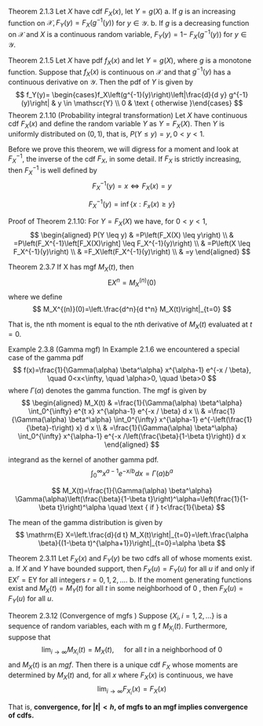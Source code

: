 
Theorem 2.1.3 Let $X$ have cdf $F_X(x)$, let $Y=g(X)$
a. If $g$ is an increasing function on $\mathscr{X}, F_Y(y)=F_X\left(g^{-1}(y)\right)$ for $y \in \mathscr{Y}$.
b. If $g$ is a decreasing function on $\mathscr{X}$ and $X$ is a continuous random variable, $F_Y(y)=1-$ $F_X\left(g^{-1}(y)\right)$ for $y \in \mathscr{Y}$.


Theorem 2.1.5 Let $X$ have pdf $f_X(x)$ and let $Y=g(X)$, where $g$ is a monotone function. Suppose that $f_X(x)$ is continuous on $\mathscr{X}$ and that $g^{-1}(y)$ has a continuous derivative on $\mathscr{Y}$. Then the pdf of $Y$ is given by
$$
f_Y(y)= \begin{cases}f_X\left(g^{-1}(y)\right)\left|\frac{d}{d y} g^{-1}(y)\right| & y \in \mathscr{Y} \\ 0 & \text { otherwise }\end{cases}
$$
 Theorem 2.1.10 (Probability integral transformation) Let $X$ have continuous cdf $F_X(x)$ and define the random variable $Y$ as $Y=F_X(X)$. Then $Y$ is uniformly distributed on $(0,1)$, that is, $P(Y \leq y)=y, 0<y<1$.

Before we prove this theorem, we will digress for a moment and look at $F_X^{-1}$, the inverse of the cdf $F_X$, in some detail. If $F_X$ is strictly increasing, then $F_X^{-1}$ is well defined by
$$
F_X^{-1}(y)=x \Leftrightarrow F_X(x)=y
$$

$$
F_X^{-1}(y)=\inf \left\{x: F_x(x) \geq y\right\}
$$

Proof of Theorem 2.1.10: For $Y=F_X(X)$ we have, for $0<y<1$,
$$
\begin{aligned}
P(Y \leq y) & =P\left(F_X(X) \leq y\right) \\
& =P\left(F_X^{-1}\left[F_X(X)\right] \leq F_X^{-1}(y)\right) \\
& =P\left(X \leq F_X^{-1}(y)\right) \\
& =F_X\left(F_X^{-1}(y)\right) \\
& =y
\end{aligned}
$$
 


Theorem 2.3.7 If X has mgf $M_X(t)$, then
$$
\mathrm{E} X^n=M_X^{(n)}(0)
$$
where we define
$$
M_X^{(n)}(0)=\left.\frac{d^n}{d t^n} M_X(t)\right|_{t=0}
$$

That is, the nth moment is equal to the nth derivative of $M_X(t)$ evaluated at $t=0$.





Example 2.3.8 (Gamma mgf) In Example 2.1.6 we encountered a special case of the gamma pdf
$$
f(x)=\frac{1}{\Gamma(\alpha) \beta^\alpha} x^{\alpha-1} e^{-x / \beta}, \quad 0<x<\infty, \quad \alpha>0, \quad \beta>0
$$
where $\Gamma(\alpha)$ denotes the gamma function. The mgf is given by
$$
\begin{aligned}
M_X(t) & =\frac{1}{\Gamma(\alpha) \beta^\alpha} \int_0^{\infty} e^{t x} x^{\alpha-1} e^{-x / \beta} d x \\
& =\frac{1}{\Gamma(\alpha) \beta^\alpha} \int_0^{\infty} x^{\alpha-1} e^{-\left(\frac{1}{\beta}-t\right) x} d x \\
& =\frac{1}{\Gamma(\alpha) \beta^\alpha} \int_0^{\infty} x^{\alpha-1} e^{-x /\left(\frac{\beta}{1-\beta t}\right)} d x
\end{aligned}
$$

integrand as the kernel of another gamma pdf.
$$
\int_0^{\infty} x^{a-1} e^{-x / b} d x=\Gamma(a) b^a
$$

$$
M_X(t)=\frac{1}{\Gamma(\alpha) \beta^\alpha} \Gamma(\alpha)\left(\frac{\beta}{1-\beta t}\right)^\alpha=\left(\frac{1}{1-\beta t}\right)^\alpha \quad \text { if } t<\frac{1}{\beta}
$$

The mean of the gamma distribution is given by
$$
\mathrm{E} X=\left.\frac{d}{d t} M_X(t)\right|_{t=0}=\left.\frac{\alpha \beta}{(1-\beta t)^{\alpha+1}}\right|_{t=0}=\alpha \beta
$$



Theorem 2.3.11 Let $F_X(x)$ and $F_Y(y)$ be two cdfs all of whose moments exist.
a. If $X$ and $Y$ have bounded support, then $F_X(u)=F_Y(u)$ for all $u$ if and only if $\mathrm{EX}{ }^r=\mathrm{EY}$ for all integers $r=0,1,2, \ldots$.
b. If the moment generating functions exist and $M_X(t)=M_Y(t)$ for all $t$ in some neighborhood of 0 , then $F_X(u)=F_Y(u)$ for all $u$.



Theorem 2.3.12 (Convergence of mgfs ) Suppose $\left\{X_i, i=1,2, \ldots\right\}$ is a sequence of random variables, each with m g f $M_{X_i}(t)$. Furthermore, suppose that
$$
\lim _{i \rightarrow \infty} M_{X_i}(t)=M_X(t), \quad \text { for all } t \text { in a neighborhood of } 0
$$
and $M_X(t)$ is an $m g f$. Then there is a unique cdf $F_X$ whose moments are determined by $M_X(t)$ and, for all $x$ where $F_X(x)$ is continuous, we have
$$
\lim _{i \rightarrow \infty} F_{X_i}(x)=F_X(x)
$$

That is, **convergence, for $|t|<h$, of mgfs to an mgf implies convergence of cdfs.**
